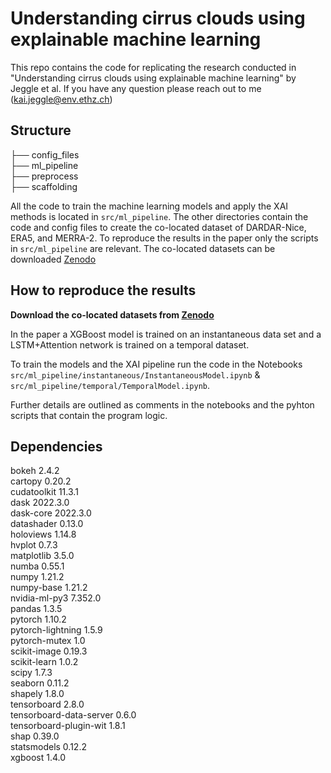 # Understanding cirrus clouds using explainable machine learning

This repo contains the code for replicating the research conducted in "Understanding cirrus clouds using explainable machine learning" by Jeggle et al.
If you have any question please reach out to me (kai.jeggle@env.ethz.ch)

## Structure

├── config_files    
├── ml_pipeline  
├── preprocess  
├── scaffolding  

All the code to train the machine learning models and apply the XAI methods is located in `src/ml_pipeline`. The other directories contain the code and config files to create the co-located dataset of DARDAR-Nice, ERA5, and MERRA-2. 
To reproduce the results in the paper only the scripts in `src/ml_pipeline` are relevant. The co-located datasets can be downloaded [Zenodo](https://zenodo.org/record/7965381)

## How to reproduce the results

**Download the co-located datasets from  [Zenodo](https://zenodo.org/record/7965381)**

In the paper a XGBoost model is trained on an instantaneous data set and a LSTM+Attention network is trained on a temporal dataset.  

To train the models and the XAI pipeline run the code in the Notebooks `src/ml_pipeline/instantaneous/InstantaneousModel.ipynb` & `src/ml_pipeline/temporal/TemporalModel.ipynb`.

Further details are outlined as comments in the notebooks and the pyhton scripts that contain the program logic.

## Dependencies

bokeh                     2.4.2              
cartopy                   0.20.2              
cudatoolkit               11.3.1             
dask                      2022.3.0             
dask-core                 2022.3.0             
datashader                0.13.0               
holoviews                 1.14.8               
hvplot                    0.7.3               
matplotlib                3.5.0              
numba                     0.55.1               
numpy                     1.21.2             
numpy-base                1.21.2             
nvidia-ml-py3             7.352.0             
pandas                    1.3.5              
pytorch                   1.10.2         
pytorch-lightning         1.5.9                
pytorch-mutex             1.0                  
scikit-image              0.19.3               
scikit-learn              1.0.2              
scipy                     1.7.3              
seaborn                   0.11.2             
shapely                   1.8.0                
tensorboard               2.8.0                
tensorboard-data-server   0.6.0                
tensorboard-plugin-wit    1.8.1                
shap                      0.39.0               
statsmodels               0.12.2               
xgboost                   1.4.0                
